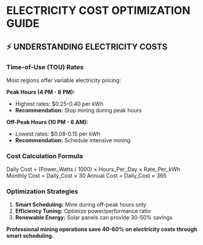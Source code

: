 # ELECTRICITY COST OPTIMIZATION GUIDE

## ⚡ UNDERSTANDING ELECTRICITY COSTS

### Time-of-Use (TOU) Rates
Most regions offer variable electricity pricing:

**Peak Hours (4 PM - 8 PM):**
- Highest rates: $0.25-0.40 per kWh
- **Recommendation:** Stop mining during peak hours

**Off-Peak Hours (10 PM - 6 AM):**
- Lowest rates: $0.08-0.15 per kWh
- **Recommendation:** Schedule intensive mining

### Cost Calculation Formula

Daily Cost = (Power_Watts / 1000) × Hours_Per_Day × Rate_Per_kWh Monthly Cost = Daily_Cost × 30 Annual Cost = Daily_Cost × 365


### Optimization Strategies
1. **Smart Scheduling:** Mine during off-peak hours only
2. **Efficiency Tuning:** Optimize power/performance ratio
3. **Renewable Energy:** Solar panels can provide 30-50% savings

**Professional mining operations save 40-60% on electricity costs through smart scheduling.**